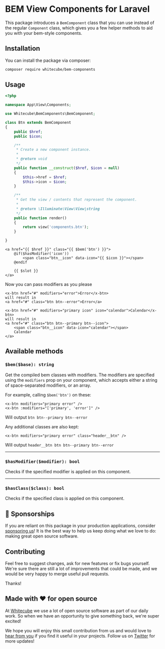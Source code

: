 # BEM View Components for Laravel

This package introduces a `BemComponent` class that you can use instead of the regular `Component` class, which gives you a few helper methods to aid you with your bem-style components.


## Installation

You can install the package via composer:

```bash
composer require whitecube/bem-components
```

## Usage

```php
<?php

namespace App\View\Components;

use Whitecube\BemComponents\BemComponent;

class Btn extends BemComponent
{
    public $href;
    public $icon;

    /**
     * Create a new component instance.
     *
     * @return void
     */
    public function __construct($href, $icon = null)
    {
        $this->href = $href;
        $this->icon = $icon;
    }

    /**
     * Get the view / contents that represent the component.
     *
     * @return \Illuminate\View\View|string
     */
    public function render()
    {
        return view('components.btn');
    }

}

```

```blade
<a href="{{ $href }}" class="{{ $bem('btn') }}">
    @if($hasModifier('icon'))
        <span class="btn__icon" data-icon="{{ $icon }}"></span>
    @endif
    
    {{ $slot }}
</a>

```

Now you can pass modifiers as you please
```blade
<x-btn href="#" modifiers="error">Error</x-btn>
will result in 
<a href="#" class="btn btn--error">Error</a>

<x-btn href="#" modifiers="primary icon" icon="calendar">Calendar</x-btn>
will result in 
<a href="#" class="btn btn--primary btn--icon">
    <span class="btn__icon" data-icon="calendar"></span>
    Calendar
</a>
```

## Available methods

### `$bem($base): string`
Get the compiled bem classes with modifiers. The modifiers are specified using the `modifiers` prop on your component, which accepts either a string of space-separated modifiers, or an array.

For example, calling `$bem('btn')` on these:

```blade
<x-btn modifiers="primary error" />
<x-btn :modifiers="['primary', 'error']" />
```

Will output `btn btn--primary btn--error`

Any additional classes are also kept:

```blade
<x-btn modifiers="primary error" class="header__btn" />
```

Will output `header__btn btn btn--primary btn--error`

---

### `$hasModifier($modifier): bool`
Checks if the specified modifier is applied on this component.

---

### `$hasClass($class): bool`
Checks if the specified class is applied on this component.

## 💖 Sponsorships

If you are reliant on this package in your production applications, consider [sponsoring us](https://github.com/sponsors/whitecube)! It is the best way to help us keep doing what we love to do: making great open source software.

## Contributing

Feel free to suggest changes, ask for new features or fix bugs yourself. We're sure there are still a lot of improvements that could be made, and we would be very happy to merge useful pull requests.

Thanks!

## Made with ❤️ for open source

At [Whitecube](https://www.whitecube.be) we use a lot of open source software as part of our daily work.
So when we have an opportunity to give something back, we're super excited!

We hope you will enjoy this small contribution from us and would love to [hear from you](mailto:hello@whitecube.be) if you find it useful in your projects. Follow us on [Twitter](https://twitter.com/whitecube_be) for more updates!
